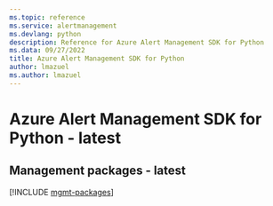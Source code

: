 ```yaml
---
ms.topic: reference
ms.service: alertmanagement
ms.devlang: python
description: Reference for Azure Alert Management SDK for Python
ms.data: 09/27/2022
title: Azure Alert Management SDK for Python
author: lmazuel
ms.author: lmazuel
---
```

# Azure Alert Management SDK for Python - latest

## Management packages - latest
[!INCLUDE [mgmt-packages](alert-management-mgmt-index.md)]